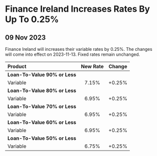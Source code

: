 # Finance Ireland Increases Rates By Up To 0.25%

## 09 Nov 2023


Finance Ireland will increases their variable rates by 0.25%. The changes will come into effect on 2023-11-13. Fixed rates remain unchanged.


| Product | New Rate | Change |
| :--- | :----: | :----: |
| **Loan-To-Value 90% or Less** | | |
| Variable | 7.15% | +0.25% |
| **Loan-To-Value 80% or Less** | | |
| Variable | 6.95% | +0.25% |
| **Loan-To-Value 70% or Less** | | |
| Variable | 6.95% | +0.25% |
| **Loan-To-Value 60% or Less** | | |
| Variable | 6.95% | +0.25% |
| **Loan-To-Value 50% or Less** | | |
| Variable | 6.75% | +0.25% |
